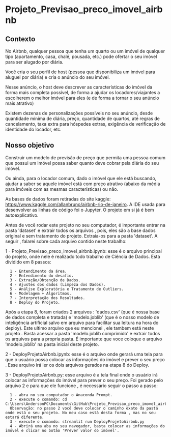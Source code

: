 # Projeto_Previsao_preco_imovel_airbnb
## Contexto
No Airbnb, qualquer pessoa que tenha um quarto ou um imóvel de qualquer tipo (apartamento, casa, chalé, pousada, etc.) pode ofertar o seu imóvel para ser alugado por diária.

Você cria o seu perfil de host (pessoa que disponibiliza um imóvel para aluguel por diária) e cria o anúncio do seu imóvel.

Nesse anúncio, o host deve descrever as características do imóvel da forma mais completa possível, de forma a ajudar os locadores/viajantes a escolherem o melhor imóvel para eles (e de forma a tornar o seu anúncio mais atrativo)

Existem dezenas de personalizações possíveis no seu anúncio, desde quantidade mínima de diária, preço, quantidade de quartos, até regras de cancelamento, taxa extra para hóspedes extras, exigência de verificação de identidade do locador, etc.

## Nosso objetivo
Construir um modelo de previsão de preço que permita uma pessoa comum que possui um imóvel possa saber quanto deve cobrar pela diária do seu imóvel.

Ou ainda, para o locador comum, dado o imóvel que ele está buscando, ajudar a saber se aquele imóvel está com preço atrativo (abaixo da média para imóveis com as mesmas características) ou não.


As bases de dados foram retiradas do site kaggle: https://www.kaggle.com/allanbruno/airbnb-rio-de-janeiro. A IDE usada para desenvolver as linhas de código foi o Jupyter. O projeto em si já é bem autoexplicativo.

Antes de você rodar este projeto no seu computador, é importante entrar na pasta 'dataset' e extrair todos os arquivos , pois, eles são a base dados original e sem tratamento do projeto. Extraia-os para a pasta 'dataset'. 
A seguir , falarei sobre cada arquivo contido neste trabalho:


1 - Projeto_Previsao_preco_imovel_airbnb.ipynb:  esse é o arquivo principal do projeto, onde nele é realizado todo trabalho de Ciência de Dados. Está dividido em 8 passos:

      1 - Entendimento da área.
      2 - Entendimento do desafio.
      3 - Extração/Obtenção de Dados.
      4 - Ajustes dos dados (Limpeza dos Dados).
      5 - Análise Exploratória e Tratamento de Outliers.
      6 - Modelagem + Algoritmos.
      7 - Interpretação dos Resultados.
      8 - Deploy do Projeto.
Após a etapa 8, foram criados 2 arquivos : 'dados.csv' (que é nossa base de dados completa e tratada) e 'modelo.joblib' (que é o nosso modelo de inteligência artificial salvo em arquivo para facilitar sua leitura na hora do deploy). Este ultimo arquivo que eu mencionei , ele tambem está neste projeto . Basta acessar a pasta 'modelo.joblib comprimido' e extrair todos os arquivos para a propria pasta. É importante que voce coloque o arquivo 'modelo.joblib' na pasta inicial deste projeto.


2 - DeployProjetoAirbnb.ipynb: esse é o arquivo onde gerará uma tela para que o usuário possa colocar as informações do imóvel e prever o seu preço . Esse arquivo irá ler os dois arquivos gerados na etapa 8 do Deploy.

3 - DeployProjetoAirbnb.py: esse arquivo é a tela final onde o usuário irá colocar as informações do imóvel para prever o seu preço. Foi gerado pelo arquivo 2 e para que ele funcione , é necessário seguir o passo a passo:

      1 - abra no seu computador o Anaconda Prompt.
      2 - execute o comando: cd C:\Users\AndersonPC\Documents\GitHub\Projeto_Previsao_preco_imovel_airbnb 
      Observação: no passo 2 você deve colocar o caminho exato da pasta onde está o seu projeto. No meu caso está desta forma , mas no seu estará diferente.
      3 - execute o comando: streamlit run DeployProjetoAirbnb.py
      4 - Abrirá uma aba no seu navegador, basta colocar as informações do imóvel e clicar no botão 'Prever valor do imóvel'.



